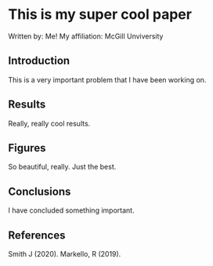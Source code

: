 # This is my super cool paper
Written by: Me!
My affiliation: McGill Unviversity

## Introduction

This is a very important problem that I have been working on. 

## Results

Really, really cool results.

## Figures

So beautiful, really. Just the best. 

## Conclusions
I have concluded something important.

## References

Smith J (2020). 
Markello, R (2019). 
